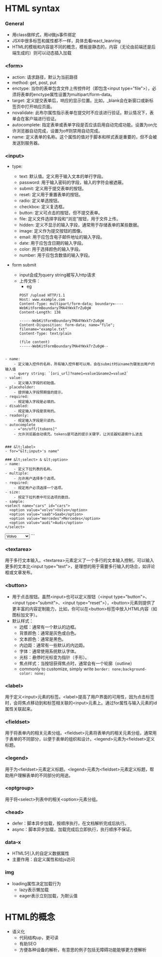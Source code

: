 # HTML syntax

### General
- 用class做样式，用id做js事件绑定
- JSX中很多标签和属性都不一样，具体去看react_leanring
- HTML的模板和内容是不同的概念，模板是静态的，内容（无论由前端还是后端生成的）则可以动态插入加载

### &lt;form>
- action: 请求路径，默认为当前路径
- method: get, post, put
- enctype: 当你的表单包含文件上传控件时（即包含&lt;input type="file">），必须将表单的enctype属性设置为multipart/form-data。
- target: 定义提交表单后，响应的显示位置。比如，_blank会在新窗口或新标签页中打开响应页面。
- novalidate: 此布尔属性指示表单在提交时不应该进行验证。默认情况下，表单会在客户端进行验证。
- autocomplete: 指定表单或表单字段是否应该启用自动完成功能。设置为on允许浏览器自动完成，设置为off则禁用自动完成。
- name: 定义表单的名称。这个属性的值对于脚本和样式表是重要的，但不会被发送到服务器。

### &lt;input> 
- type: 
    - text: 默认值。定义用于输入文本的单行字段。
    - password: 用于输入密码的字段，输入的字符会被遮蔽。
    - submit: 定义用于提交表单的按钮。
    - reset: 定义用于重置表单的按钮。
    - radio: 定义单选按钮。
    - checkbox: 定义复选框。
    - button: 定义可点击的按钮，但不提交表单。
    - file: 定义文件选择字段和“浏览”按钮，用于文件上传。
    - hidden: 定义不显示的输入字段，通常用于存储表单的某些数据。
    - image: 定义作为提交按钮的图像。
    - email: 用于应包含电子邮件地址的输入字段。
    - date: 用于应包含日期的输入字段。
    - color: 用于选择颜色的输入字段。
    - number: 用于应包含数值的输入字段。

- form submit
    - input会成为query string被写入http请求
    - 上传文件：
        - eg 
        ```
        POST /upload HTTP/1.1
        Host: www.example.com
        Content-Type: multipart/form-data; boundary=----WebKitFormBoundary7MA4YWxkTrZu0gW
        Content-Length: 138

        ------WebKitFormBoundary7MA4YWxkTrZu0gW
        Content-Disposition: form-data; name="file"; filename="example.txt"
        Content-Type: text/plain

        (file content)
        ------WebKitFormBoundary7MA4YWxkTrZu0gW--
```

- name: 
    - 定义输入控件的名称，所有输入控件都可以用，会在submit时以name为键发出用户的输入值
    - query string: `[ori_url]?name1=value1&name2=value2`
- value: 
    - 定义输入字段的初始值。
- placeholder: 
    - 提供输入字段预期值的提示。
- required: 
    - 规定输入字段是必填的。
- disabled: 
    - 规定输入字段是禁用的。
- readonly: 
    - 规定输入字段是只读的。
- autocomplete
    - ="on/off/[tokens]"
    - 允许浏览器自动填充。tokens是可选的提示关键字，让浏览器知道填什么进去


### &lt;label>
- for="&lt;input>'s name"

### &lt;select> & &lt;option>
- name: 
    - 定义下拉列表的名称。
- multiple: 
    - 允许用户选择多个选项。
- required: 
    - 规定用户必须选择一个选项。
- size: 
    - 规定下拉列表中可见选项的数目。
- sample: 
<select name="cars" id="cars">
  <option value="volvo">Volvo</option>
  <option value="saab">Saab</option>
  <option value="mercedes">Mercedes</option>
  <option value="audi">Audi</option>
</select>

```
<select name="cars" id="cars">
  <option value="volvo">Volvo</option>
  <option value="saab">Saab</option>
  <option value="mercedes">Mercedes</option>
  <option value="audi">Audi</option>
</select>
```

### &lt;textarea> 
用于多行文本输入。&lt;textarea>元素定义了一个多行的文本输入控制，可以输入更多的文本比&lt;input type="text">，是理想的用于需要多行输入的场合，如评论框或文章发布。

### &lt;button>
- 用于点击按钮。虽然&lt;input>也可以定义按钮（&lt;input type="button">、&lt;input type="submit">、&lt;input type="reset">），&lt;button>元素则提供了更丰富的内容定制能力，比如，你可以在&lt;button>标签中放入HTML内容（如图标加文字）。
- 默认样式：
    - 边框：通常有一个默认的边框。
    - 背景颜色：通常是灰色或白色。
    - 文本颜色：通常是黑色。
    - 内边距：通常有一些默认的内边距。
    - 字体：通常使用系统默认字体。
    - 光标：悬停时光标变为指针（手形）。
    - 焦点样式：当按钮获得焦点时，通常会有一个轮廓（outline）
    - commonly to customize, simply write `border: none;background-color: none;`

### &lt;label>
用于定义&lt;input>元素的标签。&lt;label>提高了用户界面的可用性，因为点击标签时，会将焦点移动到和标签相关联的&lt;input>元素上。通过for属性与输入元素的id属性关联起来。

### &lt;fieldset> 
用于将表单内的相关元素分组。&lt;fieldset>元素将表单内的相关元素分组，通常用于表单的不同部分，以便于表单的组织和设计。&lt;legend>元素为&lt;fieldset>定义标题。

### &lt;legend>
用于为&lt;fieldset>元素定义标题。&lt;legend>元素为&lt;fieldset>元素定义标题，帮助用户理解表单的不同部分的用途。

### &lt;optgroup>
用于将&lt;select>列表中的相关&lt;option>元素分组。


### &lt;head>
- defer：脚本异步加载，按顺序执行，在文档解析完成后执行。
- async：脚本异步加载，加载完成后立即执行，执行顺序不保证。

### data-x
- HTML5引入的自定义数据属性
- 主要作用：自定义属性和给js访问

### img
- loading属性决定加载行为
    - lazy表示懒加载
    - eager表示立刻加载，为默认值


# HTML的概念
- 语义化
    - 代码结构up，更可读
    - 有助SEO
    - 方便各种设备的解析，有意思的例子包括无障碍功能能够更方便解析
